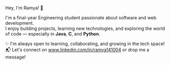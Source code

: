 Hey, I'm Ramya! 👋  

I'm a final-year Engineering student passionate about software and web development.  
I enjoy building projects, learning new technologies, and exploring the world of code — especially in **Java**, **C**, and **Python**.  

✨ I'm always open to learning, collaborating, and growing in the tech space!  
📬 Let's connect on www.linkedin.com/in/ramya141004 or drop me a message!
